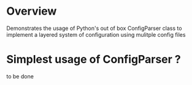 # Overview
Demonstrates the usage of Python's out of box ConfigParser class to implement a layered system of configuration using mulitple config files


# Simplest usage of ConfigParser ?
to be done


